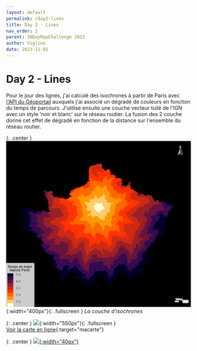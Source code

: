 ```yaml
---
layout: default
permalink: /day2-lines
title: Day 2 - Lines
nav_order: 2
parent: 30DayMapChallenge 2023
author: Viglino
date: 2023-11-02
---
```

# Day 2 - Lines

Pour le jour des lignes, j'ai calculé des isochrones à partir de Paris avec [l'API du Géoportail](https://viglino.github.io/ol-ext/examples/routing/map.control.isochrone.html) auxquels j'ai associé un dégradé de couleurs en fonction du temps de parcours. J'utilise ensuite une couche vecteur tuilé de l'IGN avec un style 'noir et blanc' sur le réseau routier. La fusion des 2 couche donne cet effet de dégradé en fonction de la distance sur l'ensemble du réseau routier.

{: .center }
![alt text](day2.2.jpg){:width="400px"}{: .fullscreen }
*La couche d'isochrones*

{: .center }
![](https://pbs.twimg.com/media/F94Mk77WoAAMxn7?format=jpg&name=medium){:width="550px"}{: .fullscreen }    
[Voir la carte en ligne](https://macarte.ign.fr/carte/oA7ssf/Distance-Paris){:target="macarte"}

{: .center }
[![](https://upload.wikimedia.org/wikipedia/commons/5/5a/X_icon_2.svg){:width="40px"}](https://twitter.com/jmviglino/status/1719972609809367513)
